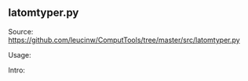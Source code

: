 ## latomtyper.py

Source: https://github.com/leucinw/ComputTools/tree/master/src/latomtyper.py

Usage:

Intro:

